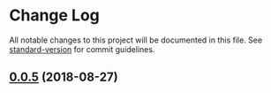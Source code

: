# Change Log

All notable changes to this project will be documented in this file. See [standard-version](https://github.com/conventional-changelog/standard-version) for commit guidelines.

<a name="0.0.5"></a>
## [0.0.5](https://bitbucket.org/hotcakedevs/hotcakeapp/compare/v0.0.4...v0.0.5) (2018-08-27)
